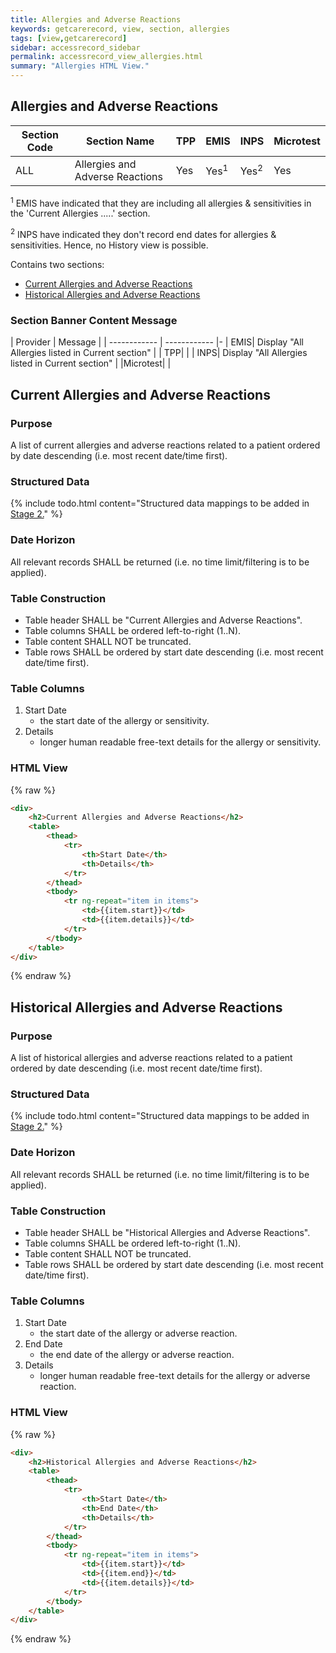 ```yaml
---
title: Allergies and Adverse Reactions
keywords: getcarerecord, view, section, allergies
tags: [view,getcarerecord]
sidebar: accessrecord_sidebar
permalink: accessrecord_view_allergies.html
summary: "Allergies HTML View."
---
```


## Allergies and Adverse Reactions ##

| Section Code | Section Name | TPP | EMIS | INPS | Microtest |
| ------------ | ------------ |-----|------|------|-----------|
| ALL | Allergies and Adverse Reactions| Yes | Yes<sup>1</sup> | Yes<sup>2</sup> | Yes |

<sup>1</sup> EMIS have indicated that they are including all allergies & sensitivities in the 'Current Allergies .....' section.

<sup>2</sup> INPS have indicated they don't record end dates for allergies & sensitivities. Hence, no History view is possible.

Contains two sections:

 - [Current Allergies and Adverse Reactions](accessrecord_view_allergies.html#current-allergies-and-sensitivities)
 - [Historical Allergies and Adverse Reactions](accessrecord_view_allergies.html#historical-allergies-and-sensitivities)


### Section Banner Content Message ###

| Provider | Message |
| ------------ | ------------ |-
| EMIS|  Display "All Allergies listed in Current section"  |
| TPP|  |
| INPS| Display "All Allergies listed in Current section" |
|Microtest|  |


## Current Allergies and Adverse Reactions ##

### Purpose ###

A list of current allergies and adverse reactions related to a patient ordered by date descending (i.e. most recent date/time first).

### Structured Data ###

{% include todo.html content="Structured data mappings to be added in [Stage 2.](designprinciples_maturity_model.html)" %}

### Date Horizon ###

All relevant records SHALL be returned (i.e. no time limit/filtering is to be applied).

### Table Construction ###

- Table header SHALL be "Current Allergies and Adverse Reactions".
- Table columns SHALL be ordered left-to-right (1..N).
- Table content SHALL NOT be truncated.
- Table rows SHALL be ordered by start date descending (i.e. most recent date/time first).

### Table Columns ###

1. Start Date
	- the start date of the allergy or sensitivity.
2. Details
	- longer human readable free-text details for the allergy or sensitivity.

### HTML View ###

{% raw %}
```html
<div>
	<h2>Current Allergies and Adverse Reactions</h2>
	<table>
		<thead>
			<tr>
				<th>Start Date</th>
				<th>Details</th>
			</tr>
		</thead>
		<tbody>
			<tr ng-repeat="item in items">
				<td>{{item.start}}</td>
				<td>{{item.details}}</td>
			</tr>
		</tbody>
	</table>
</div>
```
{% endraw %}

## Historical Allergies and Adverse Reactions ##

### Purpose ###

A list of historical allergies and adverse reactions related to a patient ordered by date descending (i.e. most recent date/time first).

### Structured Data ###

{% include todo.html content="Structured data mappings to be added in [Stage 2.](designprinciples_maturity_model.html)" %}

### Date Horizon ###

All relevant records SHALL be returned (i.e. no time limit/filtering is to be applied).

### Table Construction ###

- Table header SHALL be "Historical Allergies and Adverse Reactions".
- Table columns SHALL be ordered left-to-right (1..N).
- Table content SHALL NOT be truncated.
- Table rows SHALL be ordered by start date descending (i.e. most recent date/time first).

### Table Columns ###

1. Start Date
	- the start date of the allergy or adverse reaction.
2. End Date
	- the end date of the allergy or adverse reaction. 
3. Details
	- longer human readable free-text details for the allergy or adverse reaction.

### HTML View ###

{% raw %}
```html
<div>
	<h2>Historical Allergies and Adverse Reactions</h2>
	<table>
		<thead>
			<tr>
				<th>Start Date</th>
				<th>End Date</th>
				<th>Details</th>
			</tr>
		</thead>
		<tbody>
			<tr ng-repeat="item in items">
				<td>{{item.start}}</td>
				<td>{{item.end}}</td>
				<td>{{item.details}}</td>
			</tr>
		</tbody>
	</table>
</div>
```
{% endraw %}
